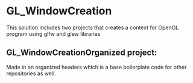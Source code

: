 # GL_WindowCreation
This solution includes two projects that creates a context for OpenGL program using glfw and glew libraries

## GL_WindowCreationOrganized project:
Made in an organized headers which is a base boilerplate code for other repositories as well.

